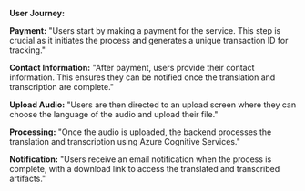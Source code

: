**User Journey:**

**Payment:**
"Users start by making a payment for the service. This step is crucial as it initiates the process and generates a unique transaction ID for tracking."

**Contact Information:**
"After payment, users provide their contact information. This ensures they can be notified once the translation and transcription are complete."

**Upload Audio:**
"Users are then directed to an upload screen where they can choose the language of the audio and upload their file."

**Processing:**
"Once the audio is uploaded, the backend processes the translation and transcription using Azure Cognitive Services."

**Notification:**
"Users receive an email notification when the process is complete, with a download link to access the translated and transcribed artifacts."

